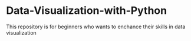 # Data-Visualization-with-Python
This repository is for beginners who wants to enchance their skills in data visualization
